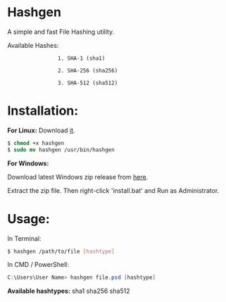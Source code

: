 # Hashgen
A simple and fast File Hashing utility.

Available Hashes:

                    1. SHA-1 (sha1)
                    
                    2. SHA-256 (sha256)
                    
                    3. SHA-512 (sha512)


# Installation:
**For Linux:**
Download [it](https://github.com/shaswata56/Hashgen/releases/download/1.1/hashgen).
```csh
$ chmod +x hashgen
$ sudo mv hashgen /usr/bin/hashgen
```

**For Windows:**

Download latest Windows zip release from [here](https://github.com/shaswata56/Hashgen/releases/download/1.1/hashgen.zip).

Extract the zip file. Then right-click 'install.bat' and Run as Administrator.

# Usage:
In Terminal:
```Bash
$ hashgen /path/to/file [hashtype]
```

In CMD / PowerShell:
```powershell
C:\Users\User Name> hashgen file.psd [hashtype]
```

  **Available hashtypes:** 
    sha1
    sha256
    sha512

